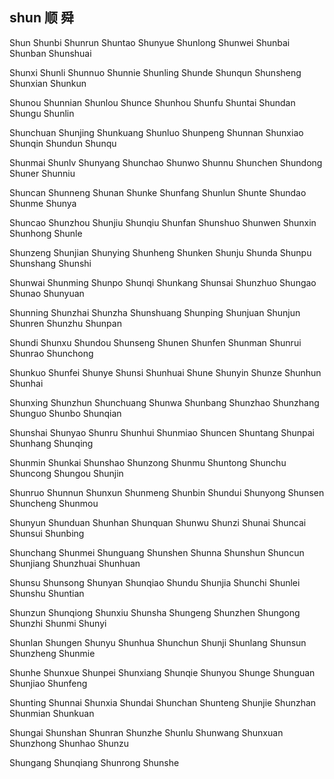 shun  顺 舜 
---

Shun Shunbi Shunrun Shuntao Shunyue Shunlong Shunwei Shunbai Shunban Shunshuai

Shunxi Shunli Shunnuo Shunnie Shunling Shunde Shunqun Shunsheng Shunxian Shunkun

Shunou Shunnian Shunlou Shunce Shunhou Shunfu Shuntai Shundan Shungu Shunlin

Shunchuan Shunjing Shunkuang Shunluo Shunpeng Shunnan Shunxiao Shunqin Shundun Shunqu

Shunmai Shunlv Shunyang Shunchao Shunwo Shunnu Shunchen Shundong Shuner Shunniu

Shuncan Shunneng Shunan Shunke Shunfang Shunlun Shunte Shundao Shunme Shunya

Shuncao Shunzhou Shunjiu Shunqiu Shunfan Shunshuo Shunwen Shunxin Shunhong Shunle

Shunzeng Shunjian Shunying Shunheng Shunken Shunju Shunda Shunpu Shunshang Shunshi

Shunwai Shunming Shunpo Shunqi Shunkang Shunsai Shunzhuo Shungao Shunao Shunyuan

Shunning Shunzhai Shunzha Shunshuang Shunping Shunjuan Shunjun Shunren Shunzhu Shunpan

Shundi Shunxu Shundou Shunseng Shunen Shunfen Shunman Shunrui Shunrao Shunchong

Shunkuo Shunfei Shunye Shunsi Shunhuai Shune Shunyin Shunze Shunhun Shunhai

Shunxing Shunzhun Shunchuang Shunwa Shunbang Shunzhao Shunzhang Shunguo Shunbo   Shunqian

Shunshai Shunyao Shunru Shunhui Shunmiao Shuncen Shuntang Shunpai Shunhang Shunqing

Shunmin Shunkai Shunshao Shunzong Shunmu Shuntong Shunchu Shuncong Shungou Shunjin

Shunruo Shunnun Shunxun Shunmeng Shunbin Shundui Shunyong Shunsen Shuncheng Shunmou

Shunyun Shunduan Shunhan Shunquan Shunwu Shunzi Shunai Shuncai Shunsui Shunbing

Shunchang Shunmei Shunguang Shunshen Shunna Shunshun Shuncun Shunjiang Shunzhuai Shunhuan

Shunsu Shunsong Shunyan Shunqiao Shundu Shunjia Shunchi Shunlei Shunshu Shuntian

Shunzun Shunqiong Shunxiu Shunsha Shungeng Shunzhen Shungong Shunzhi Shunmi Shunyi

Shunlan Shungen Shunyu Shunhua Shunchun Shunji Shunlang Shunsun Shunzheng Shunmie

Shunhe Shunxue Shunpei Shunxiang Shunqie Shunyou Shunge Shunguan Shunjiao Shunfeng

Shunting Shunnai Shunxia Shundai Shunchan Shunteng Shunjie Shunzhan Shunmian Shunkuan

Shungai Shunshan Shunran Shunzhe Shunlu Shunwang Shunxuan Shunzhong Shunhao Shunzu

Shungang Shunqiang Shunrong Shunshe 
